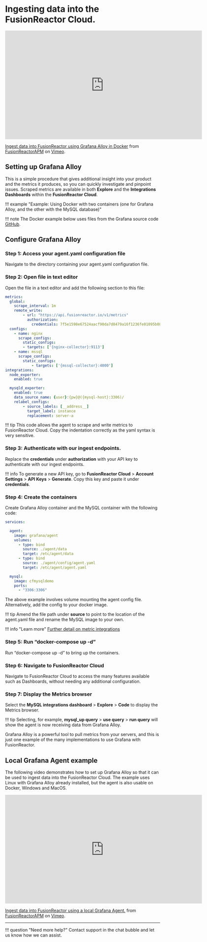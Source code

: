 # Ingesting data into the FusionReactor Cloud. 


<iframe src="https://player.vimeo.com/video/810456295?h=3294f36424" width="640" height="353" frameborder="0" allow="autoplay; fullscreen; picture-in-picture" allowfullscreen></iframe>
<p><a href="https://vimeo.com/810456295">Ingest data into FusionReactor using Grafana Alloy in Docker</a> from <a href="https://vimeo.com/user109619720">FusionReactorAPM</a> on <a href="https://vimeo.com">Vimeo</a>.</p>

## Setting up Grafana Alloy

This is a simple procedure that gives additional insight into your product and the metrics it produces, so you can quickly investigate and pinpoint issues. Scraped metrics are available in both **Explore** and the **Integrations Dashboards** within the **FusionReactor Cloud**.


!!! example "Example: Using Docker with two containers (one for Grafana Alloy, and the other with the MySQL database)"

!!! note 
    The Docker example below uses files from the Grafana source code [GitHub](https://github.com/grafana/agent). 

## Configure Grafana Alloy 

### **Step 1**: Access your agent.yaml configuration file

Navigate to the directory containing your agent.yaml configuration file.

### **Step 2**: Open file in text editor

Open the file in a text editor and add the following section to this file:

```yaml
metrics:
  global:
    scrape_interval: 1m
    remote_write:
        - url: "https://api.fusionreactor.io/v1/metrics"
          authorization:
            credentials: 7f5e1598e67524aacf90da7d8479a16f1236fe01095b081f0b684eae7570e54c4c5660b2b8adae573f860c2bca3b98b5ffe4237de2980e26d8951324ed4a9ee1
  configs:
    - name: nginx
      scrape_configs:
        static_configs:
        - targets: ['{nginx-collector}:9113']
    - name: mssql
      scrape_configs:
        static_configs:
            - targets: ['{mssql-collector}:4000']        
integrations:
  node_exporter:
    enabled: true

  mysqld_exporter:
    enabled: true
    data_source_name: {user}:{pw}@({mysql-host}:3306)/
    relabel_configs:
        - source_labels: [__address__]
          target_label: instance
          replacement: server-a
```

!!! tip
    This code allows the agent to scrape and write metrics to FusionReactor Cloud. Copy the indentation correctly as the yaml syntax is very sensitive.

### **Step 3**: Authenticate with our ingest endpoints.

Replace the **credentials** under **authorization** with your API key to authenticate with our ingest endpoints.

!!! info
    To generate a new API key, go to **FusionReactor Cloud** > **Account Settings** > **API Keys** > **Generate**. Copy this key and paste it under **credentials**.


### **Step 4**: Create the containers 

Create Grafana Alloy container and the MySQL container with the following code:

```yaml
services:

  agent:
    image: grafana/agent
    volumes:
      - type: bind
        source: ./agent/data
        target: /etc/agent/data
      - type: bind
        source: ./agent/config/agent.yaml
        target: /etc/agent/agent.yaml

  mysql:
    image: cfmysqldemo
    ports:
      - "3306:3306"
```

The above example involves volume mounting the agent config file.  Alternatively, add the config to your docker image.

!!! tip
    Amend the file path under **source** to point to the location of the agent.yaml file and rename the MySQL image to your own.

!!! info "Learn more"
    [Further detail on metric integrations](/frdocs/Monitor-your-data/Observability-agent/overview/)

### **Step 5**: Run “docker-compose up -d” 

Run “docker-compose up -d” to bring up the containers. 

### **Step 6**: Navigate to FusionReactor Cloud 

Navigate to FusionReactor Cloud to access the many features available such as Dashboards, without needing any additional configuration. 

### **Step 7**: Display the Metrics browser 

Select the **MySQL integrations dashboard** > **Explore** > **Code** to display the Metrics browser. 

!!! tip
    Selecting, for example, **mysql_up query** > **use query** > **run query** will show the agent is now receiving data from Grafana Alloy.


Grafana Alloy is a powerful tool to pull metrics from your servers, and this is just one example of the many implementations to use Grafana with FusionReactor. 

## Local Grafana Agent example

The following video demonstrates how to set up Grafana Alloy so that it can be used to ingest data into the FusionReactor Cloud. The example uses Linux with Grafana Alloy already installed, but the agent is also usable on Docker, Windows and MacOS.

<iframe src="https://player.vimeo.com/video/810501529?h=3294f36424" width="640" height="353" frameborder="0" allow="autoplay; fullscreen; picture-in-picture" allowfullscreen></iframe>
<p><a href="https://vimeo.com/810501529">Ingest data into FusionReactor using a local Grafana Agent.</a> from <a href="https://vimeo.com/user109619720">FusionReactorAPM</a> on <a href="https://vimeo.com">Vimeo</a>.</p>

___

!!! question "Need more help?"
    Contact support in the chat bubble and let us know how we can assist.